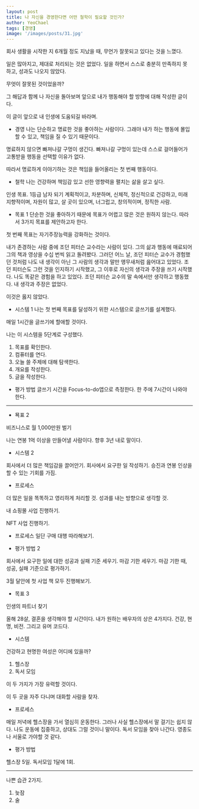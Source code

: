 ```yaml
---
layout: post
title: 나 자신을 경영한다면 어떤 철학이 필요할 것인가?
author: YeoChael
tags: [경영]
image: '/images/posts/31.jpg'
---
```


회사 생활을 시작한 지 6개월 정도 지났을 때,
무언가 잘못되고 있다는 것을 느꼈다.

일은 많아지고, 제대로 처리되는 것은 없었다.
일을 하면서 스스로 충분히 만족하지 못 하고,
성과도 나오지 않았다.

무엇이 잘못된 것이었을까?

그 해답과 함께 나 자신을 돌아보며
앞으로 내가 행동해야 할 방향에 대해 작성한 글이다.

이 글이 앞으로 내 인생에 도움되길 바라며.

- 경영
나는 단순하고 명료한 것을 좋아하는 사람이다.
그래야 내가 하는 행동에 몰입할 수 있고,
책임을 질 수 있기 때문이다.

명료하지 않으면 빠져나갈 구멍이 생긴다.
빠져나갈 구멍이 있는데 스스로 걸어들어가
고통받을 행동을 선택할 이유가 없다.

따라서 명료하게 이야기하는 것은 책임을 들어올리는
첫 번째 행동이다.

- 철학
나는 건강하며 책임감 있고 선한 영향력을 펼치는 삶을 살고 싶다.

인생 목표. 1등급 남자 되기
계획적이고, 차분하며, 신체적, 정신적으로 건강하고, 미래 지향적이며,
자원이 많고, 살 곳이 있으며, 너그럽고, 창의적이며, 정직한 사람.


- 목표 1
단순한 것을 좋아하기 때문에 목표가 어렵고 많은 것은 원하지 않는다.
따라서 3가지 목표를 제안하고자 한다.

첫 번째 목표는 자기주장능력을 강화하는 것이다.

내가 존경하는 사람 중에 조던 피터슨 교수라는 사람이 있다.
그의 삶과 행동에 매료되어 그의 책과 영상을 수십 번씩 읽고 돌려봤다.
그러던 어느 날, 조던 피터슨 교수가 경험했던 것처럼 나도 내 생각이 아닌
그 사람의 생각과 말만 앵무새처럼 읊어대고 있었다.
조던 피터슨도 그런 것을 인지하기 시작했고, 그 이후로 자신의 생각과 주장을
쓰기 시작했다.
나도 똑같은 경험을 하고 있었다.
조던 피터슨 교수의 말 속에서만 생각하고 행동했다.
내 생각과 주장은 없었다.

이것은 옳지 않았다.

- 시스템 1
나는 첫 번째 목표를 달성하기 위한 시스템으로
글쓰기를 설계했다.

매일 1시간을 글쓰기에 할애할 것이다.

나는 이 시스템을 5단계로 구성했다.

1. 목표를 확인한다.
2. 컴퓨터를 연다.
3. 오늘 쓸 주제에 대해 탐색한다.
4. 개요를 작성한다.
5. 글을 작성한다.

- 평가 방법
글쓰기 시간을 Focus-to-do앱으로 측정한다.
한 주에 7시간이 나와야 한다.

----------

- 묙표 2

비즈니스로 월 1,000만원 벌기

나는 연봉 1억 이상을 만들어낼 사람이다.
향후 3년 내로 말이다.

- 시스템 2

회사에서 더 많은 책임감을 끌어안기.
회사에서 요구한 일 작성하기.
승진과 연봉 인상을 할 수 있는 기회를 가짐.

- 프로세스

더 많은 일을 똑똑하고 영리하게 처리할 것.
성과를 내는 방향으로 생각할 것.

내 쇼핑몰 사업 진행하기.

NFT 사업 진행하기.

- 프로세스
일단 구매 대행 따라해보기.


- 평가 방법 2

회사에서 요구한 일에 대한 성공과 실패 기준 세우기.
마감 기한 세우기.
마감 기한 때, 성공, 실패 기준으로 평가하기.

3월 달안에 첫 사업 책 모두 진행해보기.

- 목표 3

인생의 파트너 찾기

올해 28살, 결혼을 생각해야 할 시간이다.
내가 원하는 배우자의 상은 4가지다.
건강, 현명, 비전. 그리고 유머 코드다.

- 시스템

건강하고 현명한 여성은 어디에 있을까?
1. 헬스장
2. 독서 모임

이 두 가지가 가장 유력할 것이다.

이 두 곳을 자주 다니며 대화할 사람을 찾자.

- 프로세스

매일 저녁에 헬스장을 가서 열심히 운동한다.
그러나 사실 헬스장에서 말 걸기는 쉽지 않다.
나도 운동에 집중하고, 상대도 그럴 것이니 말이다.
독서 모임을 찾아 나간다.
영종도나 서울로 가야할 것 같다.

- 평가 방법

헬스장 5일.
독서모임 1달에 1회.

----

나쁜 습관 2가지.

1. 늦잠
2. 술
